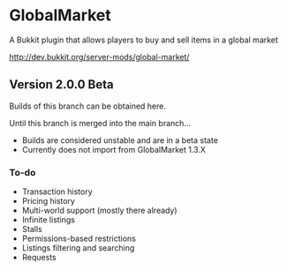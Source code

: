 GlobalMarket
============

A Bukkit plugin that allows players to buy and sell items in a global market

http://dev.bukkit.org/server-mods/global-market/

## Version 2.0.0 Beta

Builds of this branch can be obtained here.

Until this branch is merged into the main branch...
* Builds are considered unstable and are in a beta state
* Currently does not import from GlobalMarket 1.3.X

### To-do
* Transaction history
* Pricing history
* Multi-world support (mostly there already)
* Infinite listings
* Stalls
* Permissions-based restrictions
* Listings filtering and searching
* Requests
